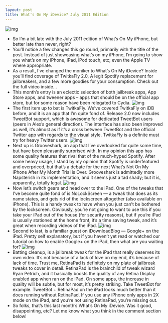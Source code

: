 ```yaml
---
layout: post
title: What's On My iDevice? July 2011 Edition
---
```

![img](http://media.idownloadblog.com/wp-content/uploads/2011/08/Whats-on-my-idevice-july-2011-e1312207933846.png)
* So I’m a bit late with the July 2011 edition of What’s On My iPhone, but better late than never, right?
* You’ll notice a few changes this go round, primarily with the title of the post. Instead of just showcasing what’s on my iPhone, I’m going to show you what’s on my iPhone, iPad, iPod touch, etc; even the Apple TV where appropriate.
* As a result, I’ve changed the moniker to What’s On My iDevice? Inside you’ll find coverage of TwitkaFly 2.0, A legit Spotify replacement for jailbreakers, and a few more goodies for your consumption. Check out the full video inside…
* This month’s entry is an eclectic selection of both jailbreak apps, App Store apps, and tweener apps – apps that should be on the official app store, but for some reason have been relegated to Cydia.
![img](http://media.idownloadblog.com/wp-content/uploads/2011/08/twitkafly-womid.png)
* The first item up to bat is TwitkaFly. We’ve covered TwitkaFly on iDB before, and it is an app that I’m quite fond of. Release 2.0 now includes TweetBot support, which is awesome for dedicated TweetBot users (peers in Alex’s general direction). The interface has also been improved as well, it’s almost as if it’s a cross between TweetBot and the official Twitter app with regards to the visual style. TwitkaFly is a definite must try for heavy Twitter users.
![img](http://media.idownloadblog.com/wp-content/uploads/2011/08/grooveshark-womid.png)
* Next up is Grooveshark, an app that I’ve overlooked for quite some time, but have been pleasantly surprised with. In my opinion this app has some quality features that rival that of the much-hyped Spotify. After some heavy usage, I stand by my opinion that Spotify is underfeatured and overpriced, but that’s a debate for the next What’s Not On My iPhone After My Month Trial is Over. Grooveshark is admittedly more Napsterish in its implementation, and it seems just a tad shady; but it is, apparently, totally legal.
![img](http://media.idownloadblog.com/wp-content/uploads/2011/08/nolockscreen-womid.png)
* Now let’s switch gears and head over to the iPad. One of the tweaks that I’ve become quite fond of is NoLockScreen — a tweak that does as its name states, and gets rid of the lockscreen altogether (also available on iPhone). This is a handy tweak to have when you just can’t be bothered by the lockscreen. Obviously, you’re not going to want to use this if you take your iPad out of the house (for security reasons), but if you’re iPad is usually stationed at the home front, it’s a time saving tweak, and it’s great when recording videos of the iPad.
![img](http://media.idownloadblog.com/wp-content/uploads/2011/08/googleplus-womid.png)
* Second to last, is a familiar guest on iDownloadBlog — Google+ on the iPad. Pretty self explanatory, but if you haven’t yet read or watched our tutorial on how to enable Google+ on the iPad, then what are you waiting for?
![img](http://media.idownloadblog.com/wp-content/uploads/2011/08/retinapad-womid.png)
* Batting cleanup, is a jailbreak tweak for the iPad that really deserves its own video. It’s not because of a lack of love on my end, it’s because of lack of time. Trust me, RetinaPad is definitely on my plate of jailbreak tweaks to cover in detail. RetinaPad is the brainchild of tweak wizard Ryan Petrich, and it basically boosts the quality of any Retina Display enabled app when ran on the iPad. On some apps, the increase in quality will be subtle, but for most, it’s pretty striking. Take TweetBot for example. TweetBot + RetinaPad on the iPad looks much better than it does running without RetinaPad. If you use any iPhone only apps in 2X mode on the iPad, and you’re not using RetinaPad, you’re missing out.
* So folks, that’s this last month’s What’s On My iDevice. Was it good, disappointing, etc? Let me know what you think in the comment section below!

